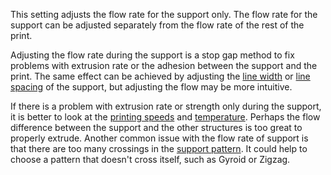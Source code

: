 This setting adjusts the flow rate for the support only. The flow rate for the support can be adjusted separately from the flow rate of the rest of the print.

Adjusting the flow rate during the support is a stop gap method to fix problems with extrusion rate or the adhesion between the support and the print. The same effect can be achieved by adjusting the [line width](../resolution/support_line_width.md) or [line spacing](../support/support_line_distance.md) of the support, but adjusting the flow may be more intuitive.

If there is a problem with extrusion rate or strength only during the support, it is better to look at the [printing speeds](../speed/speed_support.md) and [temperature](material_print_temperature.md). Perhaps the flow difference between the support and the other structures is too great to properly extrude. Another common issue with the flow rate of support is that there are too many crossings in the [support pattern](../support/support_pattern.md). It could help to choose a pattern that doesn't cross itself, such as Gyroid or Zigzag.